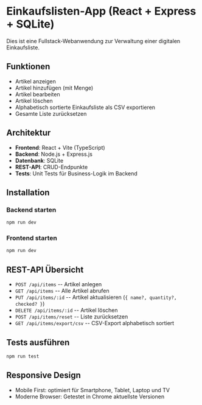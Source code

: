 # Einkaufslisten-App (React + Express + SQLite)

Dies ist eine Fullstack-Webanwendung zur Verwaltung einer digitalen Einkaufsliste.

## Funktionen

-   Artikel anzeigen
-   Artikel hinzufügen (mit Menge)
-   Artikel bearbeiten
-   Artikel löschen
-   Alphabetisch sortierte Einkaufsliste als CSV exportieren
-   Gesamte Liste zurücksetzen

## Architektur

-   **Frontend**: React + Vite (TypeScript)
-   **Backend**: Node.js + Express.js
-   **Datenbank**: SQLite
-   **REST-API**: CRUD-Endpunkte
-   **Tests**: Unit Tests für Business-Logik im Backend

## Installation

### Backend starten

``` bash
npm run dev
```

### Frontend starten

``` bash
npm run dev
```

## REST-API Übersicht

-   `POST /api/items` -- Artikel anlegen
-   `GET /api/items` -- Alle Artikel abrufen
-   `PUT /api/items/:id` -- Artikel aktualisieren
    (`{ name?, quantity?, checked? }`)
-   `DELETE /api/items/:id` -- Artikel löschen
-   `POST /api/items/reset` -- Liste zurücksetzen
-   `GET /api/items/export/csv` -- CSV-Export alphabetisch sortiert

## Tests ausführen

``` bash
npm run test
```

## Responsive Design

-   Mobile First: optimiert für Smartphone, Tablet, Laptop und TV
-   Moderne Browser: Getestet in Chrome aktuellste Versionen